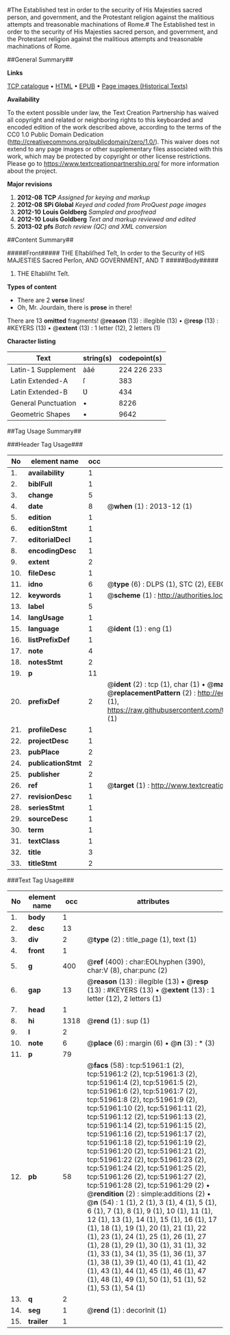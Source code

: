 #The Established test in order to the security of His Majesties sacred person, and government, and the Protestant religion against the malitious attempts and treasonable machinations of Rome.#
The Established test in order to the security of His Majesties sacred person, and government, and the Protestant religion against the malitious attempts and treasonable machinations of Rome.

##General Summary##

**Links**

[TCP catalogue](http://www.ota.ox.ac.uk/tcp/)  • 
[HTML](http://tei.it.ox.ac.uk/tcp/Texts-HTML/free/A38/A38667.html)  • 
[EPUB](http://tei.it.ox.ac.uk/tcp/Texts-EPUB/free/A38/A38667.epub) • 
[Page images (Historical Texts)](https://historicaltexts.jisc.ac.uk/eebo-11987440e)

**Availability**

To the extent possible under law, the Text Creation Partnership has waived all copyright and related or neighboring rights to this keyboarded and encoded edition of the work described above, according to the terms of the CC0 1.0 Public Domain Dedication (http://creativecommons.org/publicdomain/zero/1.0/). This waiver does not extend to any page images or other supplementary files associated with this work, which may be protected by copyright or other license restrictions. Please go to https://www.textcreationpartnership.org/ for more information about the project.

**Major revisions**

1. __2012-08__ __TCP__ *Assigned for keying and markup*
1. __2012-08__ __SPi Global__ *Keyed and coded from ProQuest page images*
1. __2012-10__ __Louis Goldberg__ *Sampled and proofread*
1. __2012-10__ __Louis Goldberg__ *Text and markup reviewed and edited*
1. __2013-02__ __pfs__ *Batch review (QC) and XML conversion*

##Content Summary##

#####Front#####
THE Eſtabliſhed Teſt, In order to the Security of HIS MAJESTIES Sacred Perſon, AND GOVERNMENT, AND T
#####Body#####

1. THE Eſtabliſht Teſt.

**Types of content**

  * There are 2 **verse** lines!
  * Oh, Mr. Jourdain, there is **prose** in there!

There are 13 **omitted** fragments! 
 @__reason__ (13) : illegible (13)  •  @__resp__ (13) : #KEYERS (13)  •  @__extent__ (13) : 1 letter (12), 2 letters (1)

**Character listing**


|Text|string(s)|codepoint(s)|
|---|---|---|
|Latin-1 Supplement|àâé|224 226 233|
|Latin Extended-A|ſ|383|
|Latin Extended-B|Ʋ|434|
|General Punctuation|•|8226|
|Geometric Shapes|▪|9642|

##Tag Usage Summary##

###Header Tag Usage###

|No|element name|occ|attributes|
|---|---|---|---|
|1.|__availability__|1||
|2.|__biblFull__|1||
|3.|__change__|5||
|4.|__date__|8| @__when__ (1) : 2013-12 (1)|
|5.|__edition__|1||
|6.|__editionStmt__|1||
|7.|__editorialDecl__|1||
|8.|__encodingDesc__|1||
|9.|__extent__|2||
|10.|__fileDesc__|1||
|11.|__idno__|6| @__type__ (6) : DLPS (1), STC (2), EEBO-CITATION (1), OCLC (1), VID (1)|
|12.|__keywords__|1| @__scheme__ (1) : http://authorities.loc.gov/ (1)|
|13.|__label__|5||
|14.|__langUsage__|1||
|15.|__language__|1| @__ident__ (1) : eng (1)|
|16.|__listPrefixDef__|1||
|17.|__note__|4||
|18.|__notesStmt__|2||
|19.|__p__|11||
|20.|__prefixDef__|2| @__ident__ (2) : tcp (1), char (1)  •  @__matchPattern__ (2) : ([0-9\-]+):([0-9IVX]+) (1), (.+) (1)  •  @__replacementPattern__ (2) : http://eebo.chadwyck.com/downloadtiff?vid=$1&page=$2 (1), https://raw.githubusercontent.com/textcreationpartnership/Texts/master/tcpchars.xml#$1 (1)|
|21.|__profileDesc__|1||
|22.|__projectDesc__|1||
|23.|__pubPlace__|2||
|24.|__publicationStmt__|2||
|25.|__publisher__|2||
|26.|__ref__|1| @__target__ (1) : http://www.textcreationpartnership.org/docs/. (1)|
|27.|__revisionDesc__|1||
|28.|__seriesStmt__|1||
|29.|__sourceDesc__|1||
|30.|__term__|1||
|31.|__textClass__|1||
|32.|__title__|3||
|33.|__titleStmt__|2||


###Text Tag Usage###

|No|element name|occ|attributes|
|---|---|---|---|
|1.|__body__|1||
|2.|__desc__|13||
|3.|__div__|2| @__type__ (2) : title_page (1), text (1)|
|4.|__front__|1||
|5.|__g__|400| @__ref__ (400) : char:EOLhyphen (390), char:V (8), char:punc (2)|
|6.|__gap__|13| @__reason__ (13) : illegible (13)  •  @__resp__ (13) : #KEYERS (13)  •  @__extent__ (13) : 1 letter (12), 2 letters (1)|
|7.|__head__|1||
|8.|__hi__|1318| @__rend__ (1) : sup (1)|
|9.|__l__|2||
|10.|__note__|6| @__place__ (6) : margin (6)  •  @__n__ (3) : * (3)|
|11.|__p__|79||
|12.|__pb__|58| @__facs__ (58) : tcp:51961:1 (2), tcp:51961:2 (2), tcp:51961:3 (2), tcp:51961:4 (2), tcp:51961:5 (2), tcp:51961:6 (2), tcp:51961:7 (2), tcp:51961:8 (2), tcp:51961:9 (2), tcp:51961:10 (2), tcp:51961:11 (2), tcp:51961:12 (2), tcp:51961:13 (2), tcp:51961:14 (2), tcp:51961:15 (2), tcp:51961:16 (2), tcp:51961:17 (2), tcp:51961:18 (2), tcp:51961:19 (2), tcp:51961:20 (2), tcp:51961:21 (2), tcp:51961:22 (2), tcp:51961:23 (2), tcp:51961:24 (2), tcp:51961:25 (2), tcp:51961:26 (2), tcp:51961:27 (2), tcp:51961:28 (2), tcp:51961:29 (2)  •  @__rendition__ (2) : simple:additions (2)  •  @__n__ (54) : 1 (1), 2 (1), 3 (1), 4 (1), 5 (1), 6 (1), 7 (1), 8 (1), 9 (1), 10 (1), 11 (1), 12 (1), 13 (1), 14 (1), 15 (1), 16 (1), 17 (1), 18 (1), 19 (1), 20 (1), 21 (1), 22 (1), 23 (1), 24 (1), 25 (1), 26 (1), 27 (1), 28 (1), 29 (1), 30 (1), 31 (1), 32 (1), 33 (1), 34 (1), 35 (1), 36 (1), 37 (1), 38 (1), 39 (1), 40 (1), 41 (1), 42 (1), 43 (1), 44 (1), 45 (1), 46 (1), 47 (1), 48 (1), 49 (1), 50 (1), 51 (1), 52 (1), 53 (1), 54 (1)|
|13.|__q__|2||
|14.|__seg__|1| @__rend__ (1) : decorInit (1)|
|15.|__trailer__|1||
